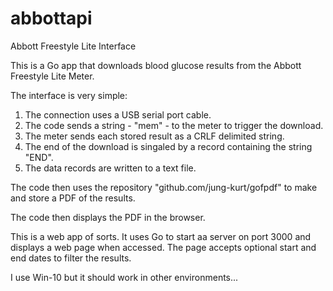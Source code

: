 # abbottapi
 Abbott Freestyle Lite Interface
 
 This is a Go app that downloads blood glucose results from the
 Abbott Freestyle Lite Meter.
 
 The interface is very simple:
 
 1. The connection uses a USB serial port cable.
 2. The code sends a string - "mem" - to the meter to trigger the download.
 3. The meter sends each stored result as a CRLF delimited string.
 4. The end of the download is singaled by a record containing the string "END".
 5. The data records are written to a text file.

The code then uses the repository "github.com/jung-kurt/gofpdf" to make and
store a PDF of the results.

The code then displays the PDF in the browser.

This is a web app of sorts. It uses Go to start aa server on port 3000
and displays a web page when accessed. The page accepts optional start
and end dates to filter the results.

I use Win-10 but it should work in other environments...
